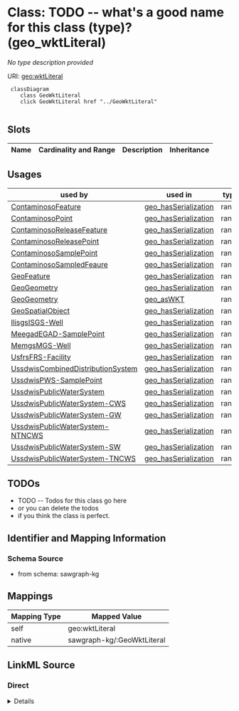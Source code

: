 

# Class: TODO -- what's a good name for this class (type)? (geo_wktLiteral)


_No type description provided_





URI: [geo:wktLiteral](http://www.opengis.net/ont/geosparql#wktLiteral)






```mermaid
 classDiagram
    class GeoWktLiteral
    click GeoWktLiteral href "../GeoWktLiteral"
      
```




<!-- no inheritance hierarchy -->


## Slots

| Name | Cardinality and Range | Description | Inheritance |
| ---  | --- | --- | --- |





## Usages

| used by | used in | type | used |
| ---  | --- | --- | --- |
| [ContaminosoFeature](../classes/ContaminosoFeature.md) | [geo_hasSerialization](../slots/geo_hasSerialization.md) | range | [GeoWktLiteral](../classes/GeoWktLiteral.md) |
| [ContaminosoPoint](../classes/ContaminosoPoint.md) | [geo_hasSerialization](../slots/geo_hasSerialization.md) | range | [GeoWktLiteral](../classes/GeoWktLiteral.md) |
| [ContaminosoReleaseFeature](../classes/ContaminosoReleaseFeature.md) | [geo_hasSerialization](../slots/geo_hasSerialization.md) | range | [GeoWktLiteral](../classes/GeoWktLiteral.md) |
| [ContaminosoReleasePoint](../classes/ContaminosoReleasePoint.md) | [geo_hasSerialization](../slots/geo_hasSerialization.md) | range | [GeoWktLiteral](../classes/GeoWktLiteral.md) |
| [ContaminosoSamplePoint](../classes/ContaminosoSamplePoint.md) | [geo_hasSerialization](../slots/geo_hasSerialization.md) | range | [GeoWktLiteral](../classes/GeoWktLiteral.md) |
| [ContaminosoSampledFeaure](../classes/ContaminosoSampledFeaure.md) | [geo_hasSerialization](../slots/geo_hasSerialization.md) | range | [GeoWktLiteral](../classes/GeoWktLiteral.md) |
| [GeoFeature](../classes/GeoFeature.md) | [geo_hasSerialization](../slots/geo_hasSerialization.md) | range | [GeoWktLiteral](../classes/GeoWktLiteral.md) |
| [GeoGeometry](../classes/GeoGeometry.md) | [geo_hasSerialization](../slots/geo_hasSerialization.md) | range | [GeoWktLiteral](../classes/GeoWktLiteral.md) |
| [GeoGeometry](../classes/GeoGeometry.md) | [geo_asWKT](../slots/geo_asWKT.md) | range | [GeoWktLiteral](../classes/GeoWktLiteral.md) |
| [GeoSpatialObject](../classes/GeoSpatialObject.md) | [geo_hasSerialization](../slots/geo_hasSerialization.md) | range | [GeoWktLiteral](../classes/GeoWktLiteral.md) |
| [IlisgsISGS-Well](../classes/IlisgsISGS-Well.md) | [geo_hasSerialization](../slots/geo_hasSerialization.md) | range | [GeoWktLiteral](../classes/GeoWktLiteral.md) |
| [MeegadEGAD-SamplePoint](../classes/MeegadEGAD-SamplePoint.md) | [geo_hasSerialization](../slots/geo_hasSerialization.md) | range | [GeoWktLiteral](../classes/GeoWktLiteral.md) |
| [MemgsMGS-Well](../classes/MemgsMGS-Well.md) | [geo_hasSerialization](../slots/geo_hasSerialization.md) | range | [GeoWktLiteral](../classes/GeoWktLiteral.md) |
| [UsfrsFRS-Facility](../classes/UsfrsFRS-Facility.md) | [geo_hasSerialization](../slots/geo_hasSerialization.md) | range | [GeoWktLiteral](../classes/GeoWktLiteral.md) |
| [UssdwisCombinedDistributionSystem](../classes/UssdwisCombinedDistributionSystem.md) | [geo_hasSerialization](../slots/geo_hasSerialization.md) | range | [GeoWktLiteral](../classes/GeoWktLiteral.md) |
| [UssdwisPWS-SamplePoint](../classes/UssdwisPWS-SamplePoint.md) | [geo_hasSerialization](../slots/geo_hasSerialization.md) | range | [GeoWktLiteral](../classes/GeoWktLiteral.md) |
| [UssdwisPublicWaterSystem](../classes/UssdwisPublicWaterSystem.md) | [geo_hasSerialization](../slots/geo_hasSerialization.md) | range | [GeoWktLiteral](../classes/GeoWktLiteral.md) |
| [UssdwisPublicWaterSystem-CWS](../classes/UssdwisPublicWaterSystem-CWS.md) | [geo_hasSerialization](../slots/geo_hasSerialization.md) | range | [GeoWktLiteral](../classes/GeoWktLiteral.md) |
| [UssdwisPublicWaterSystem-GW](../classes/UssdwisPublicWaterSystem-GW.md) | [geo_hasSerialization](../slots/geo_hasSerialization.md) | range | [GeoWktLiteral](../classes/GeoWktLiteral.md) |
| [UssdwisPublicWaterSystem-NTNCWS](../classes/UssdwisPublicWaterSystem-NTNCWS.md) | [geo_hasSerialization](../slots/geo_hasSerialization.md) | range | [GeoWktLiteral](../classes/GeoWktLiteral.md) |
| [UssdwisPublicWaterSystem-SW](../classes/UssdwisPublicWaterSystem-SW.md) | [geo_hasSerialization](../slots/geo_hasSerialization.md) | range | [GeoWktLiteral](../classes/GeoWktLiteral.md) |
| [UssdwisPublicWaterSystem-TNCWS](../classes/UssdwisPublicWaterSystem-TNCWS.md) | [geo_hasSerialization](../slots/geo_hasSerialization.md) | range | [GeoWktLiteral](../classes/GeoWktLiteral.md) |






## TODOs

* TODO -- Todos for this class go here
* or you can delete the todos
* if you think the class is perfect.

## Identifier and Mapping Information







### Schema Source


* from schema: sawgraph-kg




## Mappings

| Mapping Type | Mapped Value |
| ---  | ---  |
| self | geo:wktLiteral |
| native | sawgraph-kg/:GeoWktLiteral |







## LinkML Source

<!-- TODO: investigate https://stackoverflow.com/questions/37606292/how-to-create-tabbed-code-blocks-in-mkdocs-or-sphinx -->

### Direct

<details>
```yaml
name: geo_wktLiteral
description: No type description provided
title: TODO -- what's a good name for this class (type)?
todos:
- TODO -- Todos for this class go here
- or you can delete the todos
- if you think the class is perfect.
notes:
- Class with 0 occurences.
from_schema: sawgraph-kg
rank: 1000
class_uri: geo:wktLiteral

```
</details>

### Induced

<details>
```yaml
name: geo_wktLiteral
description: No type description provided
title: TODO -- what's a good name for this class (type)?
todos:
- TODO -- Todos for this class go here
- or you can delete the todos
- if you think the class is perfect.
notes:
- Class with 0 occurences.
from_schema: sawgraph-kg
rank: 1000
class_uri: geo:wktLiteral

```
</details>